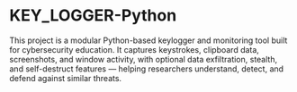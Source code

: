 # KEY_LOGGER-Python
This project is a modular Python-based keylogger and monitoring tool built for cybersecurity education. It captures keystrokes, clipboard data, screenshots, and window activity, with optional data exfiltration, stealth, and self-destruct features — helping researchers understand, detect, and defend against similar threats.
